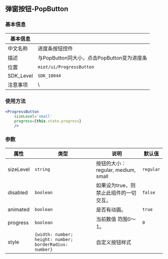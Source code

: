 ## 弹窗按钮-PopButton

### 基本信息

| 基本信息   |                                           |
| --------- | ----------------------------------------- |
| 中文名称   | 进度条按钮控件                                |
| 描述      | 与PopButton同大小，点击PopButton变为进度条   |
| 位置      | `miot/ui/ProgressButton`                      |
| SDK_Level | `SDK_10044`                                |
| 注意事项  | \                                           |

### 使用方法

```jsx
<ProgressButton
    sizeLevel='small'
    progress={this.state.progress}
    />
```

### 参数

| 属性               | 类型                               | 说明                              | 默认值       |
| ----------------- | ---------------------------------  | -------------------------------- | ----------- |
| sizeLevel         | <code>string</code>                | 按钮的大小：regular, medium, small | `regular`   |
| disabled          | <code>boolean</code>               | 如果设为true，则禁止此组件的一切交互。 | `false`     |
| animated          | <code>boolean</code>               | 是否有动画。                       | `true`      |
| progress          | <code>boolean</code>               | 当前数值 范围0～1。                 | `0`         |
| style             | <code>{width: number; height: number; borderRadius: number}</code> | 自定义按钮样式 |